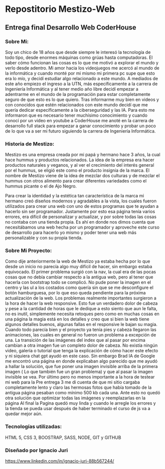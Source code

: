 # Repostitorio Mestizo-Web
## Entrega final Desarrollo Web CoderHouse

###  Sobre Mi:
Soy un chico de 18 años que desde siempre le interesó la tecnología de todo tipo, desde enormes máquinas como grúas hasta computadoras. El saber cómo funcionan las cosas es lo que me motivó a explorar el mundo y verlo desde adentro. Mi amor hacia los videojuegos me acercó al mundo de la informática y cuando monté por mi mismo mi primera pc supe que esto era lo mío, y decidí estudiar algo relacionado a este mundo. A mediados de este año empiezo el ingreso a la UTN, más específicamente a la carrera de Ingeniería Informática y al tener medio año libre decidí empezar a adentrarme en el mundo de la programación para estar completamente seguro de que esto es lo que quiero. Tras informarme muy bien en videos y con conocidos que estén relacionados con este mundo decidí que me quería dedicar específicamente a la ciberseguridad y las IA. Para esto me informaron que es necesario tener muchísimo conocimiento y cuando  conocí por un video en youtube a CoderHouse me anoté en la carrera de desarrollo full stack para empezar a ganar conocimiento y probar un poco de lo que va a ser mi futuro siguiendo la carrera de Ingeniería Informática.

### Historia de Mestizo:
Mestizo es una empresa creada por mi papá y hermano hace 3 años, la cual hace hummus y productos relacionados. La idea de la empresa era hacer productos naturales y veganos, y al ver el crecimiento del interés general por el hummus, se eligió este como el producto insignia de la marca. El nombre de Mestizo viene de la idea de mezclar dos culturas y de mezclar el hummus con otros alimento para crear diferentes variedades como el hummus picante o el de Ajo Negro.

 Para crear la identidad y la estética tan característica de la marca  mi hermano creó diseños modernos y agradables a la vista, los cuales fueron utilizados para crear una web con uno de estos programas que te ayudan a hacerlo sin ser programador. Justamente por esto esa página tenía varios errores, era difícil de personalizar y actualizar, y por sobre todas las cosas no contaba con una tienda propia. Es ahí en donde nos dimos cuenta que necesitábamos una web hecha por un programador y aproveche este curso de desarrollo para hacerlo yo mismo y poder tener una web más personalizable y con su propia tienda. 
 
### Sobre Mi Proyecto:
Como dije anteriormente la web de Mestizo ya estaba hecha por lo que desde un inicio no parecía algo muy difícil de hacer, sin embargo estaba equivocado. El primer problema surgió con la nav, la cual era de las pocas cosas que no debía cambiar respecto a la antigua web, pero al tener que hacerla con bootstrap todo se complicó. No pude poner la imagen en el centro y las ul a los costados como quería sin que se me desconfigure el botón hamburguesa, por lo que eso queda pendiente para la próxima actualización de la web. 
Los problemas realmente importantes surgieron a la hora de hacer la web responsive. Esto fue un verdadero dolor de cabeza y pese a la cantidad de horas que le dedique a esto siento que aun le falta, no es inutil, simplemente necesita retoques pero como en muchas cosas en una página la magia está en los detalles y creo que si bien la web tiene algunos detalles buenos, algunas fallas en el responsive le bajan su magia. 
Cuando todo parecía bien y el proyecto ya tenía pies y cabeza llegaron las animaciones, las  cuales en general no fueron un problema a excepción de una. La transición de las imágenes del index que al pasar por encima cambian a otra imagen fue un completo dolor de cabeza. No existía ningún video, galería o tutorial que tenga la explicación de cómo hacer este efecto y ni siquiera chat gpt ayudó en este caso. Sin embargo Brad IA de Google me encontró una página en donde explicaban algo parecido que me ayudó a hallar la solución, que fue poner una imagen invisible arriba de la primera imagen ( Lo que también fue un gran problema) y que al pasar la imagen invisible se vea. 
Por último pero no menos importante a la hora de testear mi web para la Pre entrega 3 me di cuenta de que mi sitio cargaba completamente lento y claro las hermosas fotos que había tomado de la antigua página pesaban como mínimo 500 kb cada una. Ante esto no quedó otra solución que optimizar todas las imágenes y reemplazarlas en la página
Al final la Pagina quedó muy linda y cuando le arregle los errores y la tienda se pueda usar después de haber terminado el curso de js va a quedar mejor aún. 

### Tecnologías utilizadas:

HTML 5, CSS 3, BOOSTRAP, SASS, NODE, GIT y GITHUB

### Diseñado por Ignacio Juri
https://www.linkedin.com/in/ignacio-juri-88b567244/



